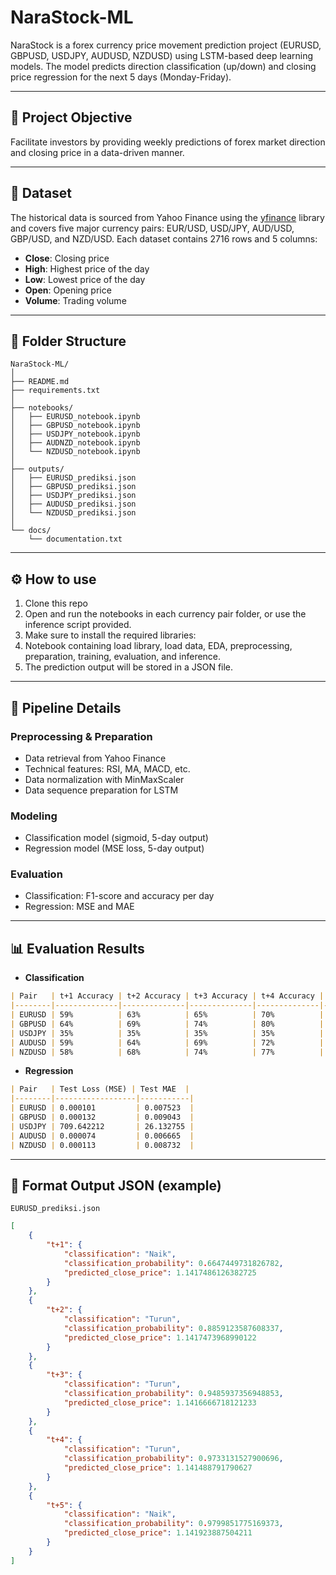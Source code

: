 # NaraStock-ML

NaraStock is a forex currency price movement prediction project (EURUSD, GBPUSD, USDJPY, AUDUSD, NZDUSD) using LSTM-based deep learning models. The model predicts direction classification (up/down) and closing price regression for the next 5 days (Monday-Friday).

---

## 🎯 Project Objective
Facilitate investors by providing weekly predictions of forex market direction and closing price in a data-driven manner.

---

## 💾 Dataset
The historical data is sourced from Yahoo Finance using the [yfinance](https://pypi.org/project/yfinance/) library and covers five major currency pairs: EUR/USD, USD/JPY, AUD/USD, GBP/USD, and NZD/USD. Each dataset contains 2716 rows and 5 columns:  
- **Close**: Closing price  
- **High**: Highest price of the day  
- **Low**: Lowest price of the day  
- **Open**: Opening price  
- **Volume**: Trading volume  
---

## 📁 Folder Structure

```
NaraStock-ML/
│
├── README.md                  
├── requirements.txt           
│
├── notebooks/                 
│   ├── EURUSD_notebook.ipynb
│   ├── GBPUSD_notebook.ipynb
│   ├── USDJPY_notebook.ipynb
│   ├── AUDNZD_notebook.ipynb
│   └── NZDUSD_notebook.ipynb
│
├── outputs/                   
│   ├── EURUSD_prediksi.json
│   ├── GBPUSD_prediksi.json
│   ├── USDJPY_prediksi.json
│   ├── AUDUSD_prediksi.json
│   └── NZDUSD_prediksi.json
│
└── docs/                      
    └── documentation.txt
```

---

## ⚙️ How to use

1. Clone this repo
2. Open and run the notebooks in each currency pair folder, or use the inference script provided.
3. Make sure to install the required libraries:
4. Notebook containing load library, load data, EDA, preprocessing, preparation, training, evaluation, and inference.
5. The prediction output will be stored in a JSON file.

---

## 🔧 Pipeline Details

### Preprocessing & Preparation
- Data retrieval from Yahoo Finance
- Technical features: RSI, MA, MACD, etc.
- Data normalization with MinMaxScaler
- Data sequence preparation for LSTM

### Modeling
- Classification model (sigmoid, 5-day output)
- Regression model (MSE loss, 5-day output)

### Evaluation
- Classification: F1-score and accuracy per day
- Regression: MSE and MAE

---

## 📊 Evaluation Results
- **Classification**
```markdown
| Pair   | t+1 Accuracy | t+2 Accuracy | t+3 Accuracy | t+4 Accuracy | t+5 Accuracy |
|--------|--------------|--------------|--------------|--------------|--------------|
| EURUSD | 59%          | 63%          | 65%          | 70%          | 73%          |
| GBPUSD | 64%          | 69%          | 74%          | 80%          | 81%          |
| USDJPY | 35%          | 35%          | 35%          | 35%          | 37%          |
| AUDUSD | 59%          | 64%          | 69%          | 72%          | 74%          |
| NZDUSD | 58%          | 68%          | 74%          | 77%          | 80%          |
```

- **Regression**
```markdown
| Pair   | Test Loss (MSE) | Test MAE  |
|--------|------------------|-----------|
| EURUSD | 0.000101         | 0.007523  |
| GBPUSD | 0.000132         | 0.009043  |
| USDJPY | 709.642212       | 26.132755 |
| AUDUSD | 0.000074         | 0.006665  |
| NZDUSD | 0.000113         | 0.008732  |
```


---

## 📄 Format Output JSON (example)
`EURUSD_prediksi.json`
```json
[
    {
        "t+1": {
            "classification": "Naik",
            "classification_probability": 0.6647449731826782,
            "predicted_close_price": 1.1417486126382725
        }
    },
    {
        "t+2": {
            "classification": "Turun",
            "classification_probability": 0.8859123587608337,
            "predicted_close_price": 1.1417473968990122
        }
    },
    {
        "t+3": {
            "classification": "Turun",
            "classification_probability": 0.9485937356948853,
            "predicted_close_price": 1.1416666718121233
        }
    },
    {
        "t+4": {
            "classification": "Turun",
            "classification_probability": 0.9733131527900696,
            "predicted_close_price": 1.141488791790627
        }
    },
    {
        "t+5": {
            "classification": "Naik",
            "classification_probability": 0.9799851775169373,
            "predicted_close_price": 1.141923887504211
        }
    }
]
